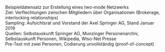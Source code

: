 Beispieldatensatz zur Erstellung eines two-mode Netzwerks  
Ziel: Verflechtungen zwischen Mitgliedern über Organisationen (Brokerage, interlocking relationships)  
Sampling: Aufsichtsrat und Vorstand der Axel Springer AG, Stand Januar 2019  
Quellen: Selbstauskunft Springer AG, Munzinger Personenarchiv, Selbstauskunft Personen, Wikipedia, Wiso-Net Presse  
Pre-Test mit zwei Personen, Codierung unvollständig (proof-of-concept)  

